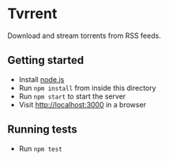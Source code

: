 # Tvrrent
Download and stream torrents from RSS feeds.

## Getting started

- Install [node.js](https://nodejs.org/en/)
- Run `npm install` from inside this directory
- Run `npm start` to start the server
- Visit [http://localhost:3000](http://localhost:3000) in a browser

## Running tests

- Run `npm test`
